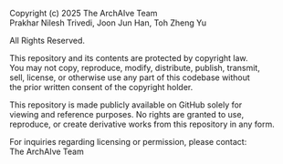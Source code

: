 Copyright (c) 2025 The ArchAIve Team  
Prakhar Nilesh Trivedi, Joon Jun Han, Toh Zheng Yu

All Rights Reserved.

This repository and its contents are protected by copyright law.  
You may not copy, reproduce, modify, distribute, publish, transmit,  
sell, license, or otherwise use any part of this codebase without  
the prior written consent of the copyright holder.

This repository is made publicly available on GitHub solely for  
viewing and reference purposes. No rights are granted to use,  
reproduce, or create derivative works from this repository in any form.

For inquiries regarding licensing or permission, please contact:  
The ArchAIve Team